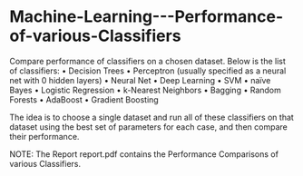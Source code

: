 # Machine-Learning---Performance-of-various-Classifiers

Compare performance of classifiers on a chosen dataset. Below is the list of classifiers:
  • Decision Trees
  • Perceptron (usually specified as a neural net with 0 hidden layers)
  • Neural Net
  • Deep Learning
  • SVM
  • naïve Bayes
  • Logistic Regression
  • k-Nearest Neighbors
  • Bagging
  • Random Forests
  • AdaBoost
  • Gradient Boosting

The idea is to choose a single dataset and run all of these classifiers on that dataset using the best set of parameters for each case, and then compare their performance. 

NOTE: The Report report.pdf contains the Performance Comparisons of various Classifiers.
